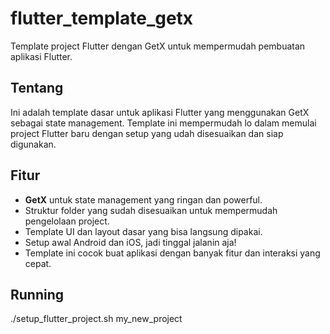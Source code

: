 # flutter_template_getx

Template project Flutter dengan GetX untuk mempermudah pembuatan aplikasi Flutter.

## Tentang

Ini adalah template dasar untuk aplikasi Flutter yang menggunakan GetX sebagai state management. Template ini mempermudah lo dalam memulai project Flutter baru dengan setup yang udah disesuaikan dan siap digunakan.

## Fitur

- **GetX** untuk state management yang ringan dan powerful.
- Struktur folder yang sudah disesuaikan untuk mempermudah pengelolaan project.
- Template UI dan layout dasar yang bisa langsung dipakai.
- Setup awal Android dan iOS, jadi tinggal jalanin aja!
- Template ini cocok buat aplikasi dengan banyak fitur dan interaksi yang cepat.

## Running

./setup_flutter_project.sh my_new_project
